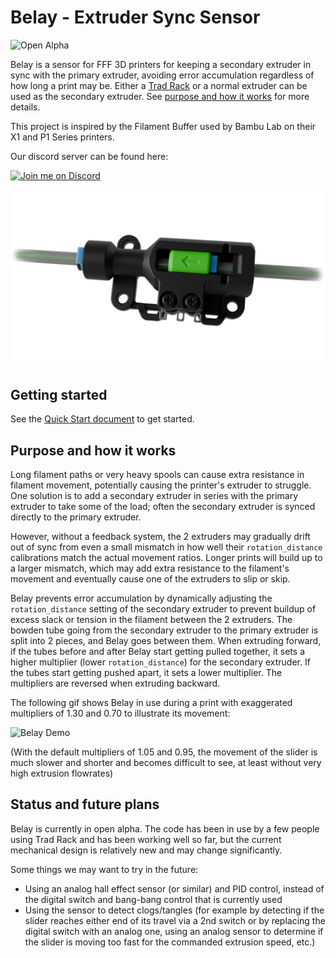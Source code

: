 # Belay - Extruder Sync Sensor

![Open Alpha](https://img.shields.io/badge/Open%20Alpha-blue)

Belay is a sensor for FFF 3D printers for keeping a secondary extruder
in sync with the primary extruder, avoiding error accumulation
regardless of how long a print may be. Either a
[Trad Rack](https://github.com/Annex-Engineering/TradRack) or a normal
extruder can be used as the secondary extruder. See
[purpose and how it works](#purpose-and-how-it-works) for more
details.

This project is inspired by the Filament Buffer used by Bambu Lab on their X1
and P1 Series printers.

Our discord server can be found here: 

[![Join me on Discord](https://discord.com/api/guilds/641407187004030997/widget.png?style=banner2)](https://discord.gg/MzTR3zE)

![Image of Belay](Images/render.png?raw=true)

## Getting started

See the [Quick Start document](/docs/Quick_Start.md) to get started.

## Purpose and how it works

Long filament paths or very heavy spools can cause extra resistance
in filament movement, potentially causing the printer's extruder to
struggle. One solution is to add a secondary extruder in series with
the primary extruder to take some of the load; often the secondary
extruder is synced directly to the primary extruder.

However, without a feedback system, the 2 extruders may gradually
drift out of sync from even a small mismatch in how well their
`rotation_distance` calibrations match the actual movement ratios.
Longer prints will build up to a larger mismatch, which may add extra
resistance to the filament's movement and eventually cause one of the
extruders to slip or skip.

Belay prevents error accumulation by dynamically adjusting the
`rotation_distance` setting of the secondary extruder to prevent
buildup of excess slack or tension in the filament between the 2
extruders. The bowden tube going from the secondary extruder to the
primary extruder is split into 2 pieces, and Belay goes between them.
When extruding forward, if the tubes before and after Belay
start getting pulled together, it sets a higher multiplier (lower
`rotation_distance`) for the secondary extruder. If the tubes start
getting pushed apart, it sets a lower multiplier. The multipliers are
reversed when extruding backward.

The following gif shows Belay in use during a print with exaggerated
multipliers of 1.30 and 0.70 to illustrate its movement:

![Belay Demo](Images/belay_demo_1.30_0.70.gif)

(With the default multipliers of 1.05 and 0.95, the movement of the
slider is much slower and shorter and becomes difficult to see, at
least without very high extrusion flowrates)

## Status and future plans

Belay is currently in open alpha. The code has been in use by a few
people using Trad Rack and has been working well so far, but the
current mechanical design is relatively new and may change
significantly.

Some things we may want to try in the future:

- Using an analog hall effect sensor (or similar) and PID control,
  instead of the digital switch and bang-bang control that is
  currently used
- Using the sensor to detect clogs/tangles (for example by detecting
  if the slider reaches either end of its travel via a 2nd switch or by
  replacing the digital switch with an analog one, using an analog
  sensor to determine if the slider is moving too fast for the
  commanded extrusion speed, etc.)
